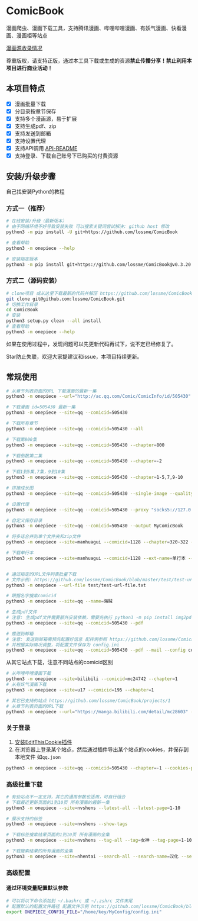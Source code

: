 # ComicBook

漫画爬虫、漫画下载工具，支持腾讯漫画、哔哩哔哩漫画、有妖气漫画、快看漫画、漫画柜等站点

[漫画源收录情况](https://github.com/lossme/ComicBook/projects/1)

尊重版权，请支持正版，通过本工具下载或生成的资源**禁止传播分享！禁止利用本项目进行商业活动！**

## 本项目特点

- [x] 漫画批量下载
- [x] 分目录按章节保存
- [x] 支持多个漫画源，易于扩展
- [x] 支持生成pdf、zip
- [x] 支持发送到邮箱
- [x] 支持设置代理
- [x] 支持API调用 [API-README](API-README.md)
- [x] 支持登录、下载自己账号下已购买的付费资源

## 安装/升级步骤

自己找安装Python的教程

### 方式一（推荐）

```sh
# 在线安装/升级（最新版本）
# 由于网络环境不好导致安装失败 可以搜索关键词尝试解决: github host 修改
python3 -m pip install -U git+https://github.com/lossme/ComicBook

# 查看帮助
python3 -m onepiece --help

# 安装指定版本
python3 -m pip install git+https://github.com/lossme/ComicBook@v0.3.20
```

### 方式二（源码安装）

```sh
# clone项目 或从这里下载最新的代码并解压 https://github.com/lossme/ComicBook/releases
git clone git@github.com:lossme/ComicBook.git
# 切换工作目录
cd ComicBook
# 安装
python3 setup.py clean --all install
# 查看帮助
python3 -m onepiece --help
```

如果在使用过程中，发现问题可以先更新代码再试下，说不定已经修复了。

Star防止失联，欢迎大家提建议和issue，本项目持续更新。

## 常规使用

```sh
# 从章节列表页面的URL 下载漫画的最新一集
python3 -m onepiece --url="http://ac.qq.com/Comic/ComicInfo/id/505430"

# 下载漫画 id=505430 最新一集
python3 -m onepiece --site=qq --comicid=505430

# 下载所有章节
python3 -m onepiece --site=qq --comicid=505430 --all

# 下载第800集
python3 -m onepiece --site=qq --comicid=505430 --chapter=800

# 下载倒数第二集
python3 -m onepiece --site=qq --comicid=505430 --chapter=-2

# 下载1到5集,7集，9到10集
python3 -m onepiece --site=qq --comicid=505430 --chapter=1-5,7,9-10

# 拼接成长图
python3 -m onepiece --site=qq --comicid=505430 --single-image --quality 95 --max-height 20000

# 设置代理
python3 -m onepiece --site=qq --comicid=505430 --proxy "socks5://127.0.0.1:1080"

# 自定义保存目录
python3 -m onepiece --site=qq --comicid=505430 --output MyComicBook

# 将多话合并到单个文件夹和zip文件
python3 -m onepiece --site=manhuagui --comicid=1128 --chapter=320-322 --merge --merge-zip

# 下载单行本
python3 -m onepiece --site=manhuagui --comicid=1128 --ext-name=单行本 --chapter=-1


# 通过指定的URL文件列表批量下载
# 文件示例: https://github.com/lossme/ComicBook/blob/master/test/test-url-file.txt
python3 -m onepiece --url-file test/test-url-file.txt

# 跟据名字搜索comicid
python3 -m onepiece --site=qq --name=海贼

# 生成pdf文件
# 注意: 生成pdf文件需要额外安装依赖，需要先执行 python3 -m pip install img2pdf 或 python3 -m pip install reportlab
python3 -m onepiece --site=qq --comicid=505430 --pdf

# 推送到邮箱
# 注意: 发送到邮箱需预先配置好信息 配样例参照 https://github.com/lossme/ComicBook/blob/master/config.ini.example
# 并根据实际情况调整，将配置文件保存为 config.ini
python3 -m onepiece --site=qq --comicid=505430 --pdf --mail --config config.ini
```

从其它站点下载，注意不同站点的comicid区别
```sh
# 从哔哩哔哩漫画下载
python3 -m onepiece --site=bilibili --comicid=mc24742 --chapter=1
# 从有妖气漫画下载
python3 -m onepiece --site=u17 --comicid=195 --chapter=1

# 其它已支持的站点 https://github.com/lossme/ComicBook/projects/1
# 从章节列表页面的URL下载
python3 -m onepiece --url="https://manga.bilibili.com/detail/mc28603" --chapter=1
```

### 关于登录

1. [安装EditThisCookie插件](https://chrome.google.com/webstore/detail/editthiscookie/fngmhnnpilhplaeedifhccceomclgfbg)
2. 在浏览器上登录某个站点，然后通过插件导出某个站点的cookies，并保存到本地文件 如`qq.json`
```sh
python3 -m onepiece --site=qq --comicid=505430 --chapter=-1 --cookies-path="qq.json"
```

### 高级批量下载

```sh
# 有些站点不一定支持，其它的通用参数也适用，可自行组合
# 下载最近更新页面的1到10页 所有漫画的最新一集
python3 -m onepiece --site=nvshens --latest-all --latest-page=1-10

# 展示支持的标签
python3 -m onepiece --site=nvshens --show-tags

# 下载标签搜索结果页面的1到10页 所有漫画的全集
python3 -m onepiece --site=nvshens --tag-all --tag=女神 --tag-page=1-10 --all

# 下载搜索结果的所有漫画的全集
python3 -m onepiece --site=nhentai --search-all --search-name=汉化 --search-page=1 --all
```

### 高级配置

#### 通过环境变量配置默认参数
```sh
# 可以将以下命令添加到 ~/.bashrc 或 ~/.zshrc 文件末尾
# 配置默认的配置文件路径 配置文件示例 https://github.com/lossme/ComicBook/blob/master/config.ini.example
export ONEPIECE_CONFIG_FILE="/home/key/MyConfig/config.ini"
```
